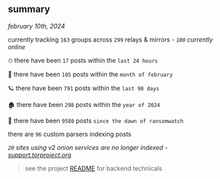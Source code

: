 
## summary
_february 10th, 2024_

currently tracking `163` groups across `299` relays & mirrors - _`100` currently online_

⏲ there have been `17` posts within the `last 24 hours`

🦈 there have been `105` posts within the `month of february`

🪐 there have been `791` posts within the `last 90 days`

🏚 there have been `298` posts within the `year of 2024`

🦕 there have been `9580` posts `since the dawn of ransomwatch`

there are `96` custom parsers indexing posts

_`20` sites using v2 onion services are no longer indexed - [support.torproject.org](https://support.torproject.org/onionservices/v2-deprecation/)_

> see the project [README](https://github.com/joshhighet/ransomwatch#ransomwatch--) for backend technicals
